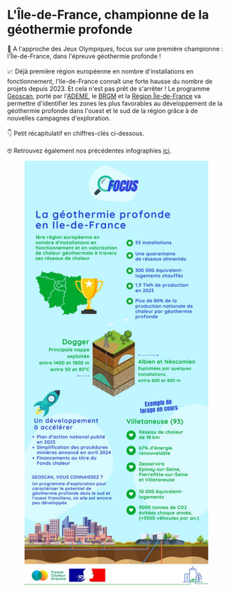 # L'Île-de-France, championne de la géothermie profonde

🥇 A l'approche des Jeux Olympiques, focus sur une première championne : l'Île-de-France, dans l'épreuve géothermie profonde !\
\
📈 Déjà première région européenne en nombre d'installations en fonctionnement, l'Ile-de-France connaît une forte hausse du nombre de projets depuis 2023. Et cela n'est pas prêt de s'arrêter ! Le programme [Geoscan](https://www.geothermies.fr/geoscan-idf), porté par l'[ADEME](https://www.ademe.fr/), le [BRGM](https://www.brgm.fr/fr) et la [Région Île-de-France](https://www.iledefrance.fr/) va permettre d'identifier les zones les plus favorables au développement de la géothermie profonde dans l'ouest et le sud de la région grâce à de nouvelles campagnes d'exploration.\
\
👇 Petit récapitulatif en chiffres-clés ci-dessous.\
\
🤓 Retrouvez également nos précédentes infographies [ici](https://france-chaleur-urbaine.beta.gouv.fr/ressources/supports).

<figure><img src=".gitbook/assets/1 (5).jpg" alt=""><figcaption></figcaption></figure>
